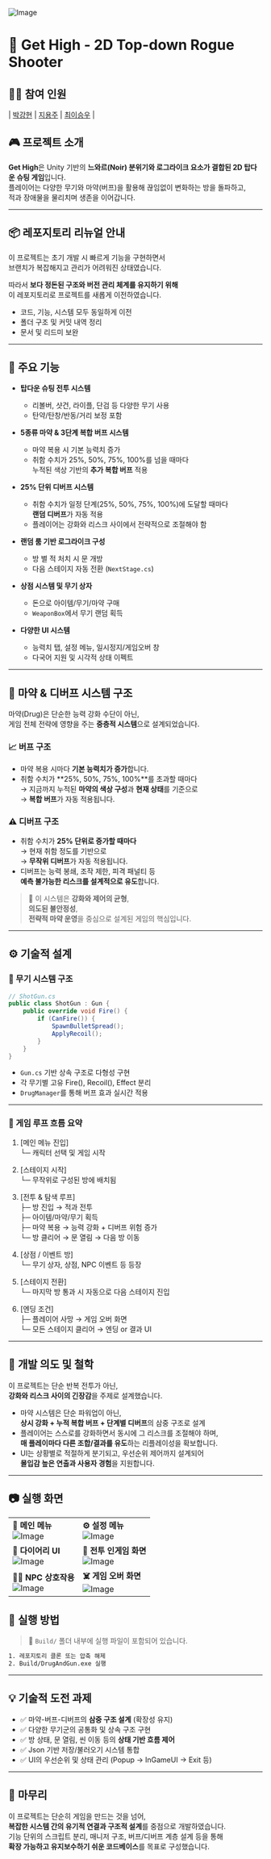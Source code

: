 ![Image](https://github.com/user-attachments/assets/aebee212-b19e-4ec0-adbe-ae736b42c34f)

# 💉 Get High - 2D Top-down Rogue Shooter

## 🙋‍♂️ 참여 인원
| [박강현](https://github.com/Dev-PKH) | [지용주](https://github.com/dksldhodkseho) | [최이승우](https://github.com/nvmith) |



## 🎮 프로젝트 소개
**Get High**은 Unity 기반의 **느와르(Noir) 분위기와 로그라이크 요소가 결합된 2D 탑다운 슈팅 게임**입니다.  
플레이어는 다양한 무기와 마약(버프)을 활용해 끊임없이 변화하는 방을 돌파하고,  
적과 장애물을 물리치며 생존을 이어갑니다.

---

## 📦 레포지토리 리뉴얼 안내

이 프로젝트는 초기 개발 시 빠르게 기능을 구현하면서  
브랜치가 복잡해지고 관리가 어려워진 상태였습니다.

따라서 **보다 정돈된 구조와 버전 관리 체계를 유지하기 위해**  
이 레포지토리로 프로젝트를 새롭게 이전하였습니다.

- 코드, 기능, 시스템 모두 동일하게 이전  
- 폴더 구조 및 커밋 내역 정리  
- 문서 및 리드미 보완

---

## 📌 주요 기능

- **탑다운 슈팅 전투 시스템**
  - 리볼버, 샷건, 라이플, 단검 등 다양한 무기 사용
  - 탄약/탄창/반동/거리 보정 포함

- **5종류 마약 & 3단계 복합 버프 시스템**
  - 마약 복용 시 기본 능력치 증가
  - 취함 수치가 25%, 50%, 75%, 100%를 넘을 때마다  
    누적된 색상 기반의 **추가 복합 버프** 적용

- **25% 단위 디버프 시스템**
  - 취함 수치가 일정 단계(25%, 50%, 75%, 100%)에 도달할 때마다  
    **랜덤 디버프**가 자동 적용  
  - 플레이어는 강화와 리스크 사이에서 전략적으로 조절해야 함

- **랜덤 룸 기반 로그라이크 구성**
  - 방 별 적 처치 시 문 개방
  - 다음 스테이지 자동 전환 (`NextStage.cs`)

- **상점 시스템 및 무기 상자**
  - 돈으로 아이템/무기/마약 구매
  - `WeaponBox`에서 무기 랜덤 획득

- **다양한 UI 시스템**
  - 능력치 탭, 설정 메뉴, 일시정지/게임오버 창
  - 다국어 지원 및 시각적 상태 이펙트

---

## 🧪 마약 & 디버프 시스템 구조

마약(Drug)은 단순한 능력 강화 수단이 아닌,  
게임 전체 전략에 영향을 주는 **중층적 시스템**으로 설계되었습니다.

### 📈 버프 구조
- 마약 복용 시마다 **기본 능력치가 증가**합니다.
- 취함 수치가 **25%, 50%, 75%, 100%**를 초과할 때마다  
  → 지금까지 누적된 **마약의 색상 구성**과 **현재 상태**를 기준으로  
  → **복합 버프**가 자동 적용됩니다.

### ⚠️ 디버프 구조
- 취함 수치가 **25% 단위로 증가할 때마다**  
  → 현재 취함 정도를 기반으로  
  → **무작위 디버프**가 자동 적용됩니다.
- 디버프는 능력 봉쇄, 조작 제한, 피격 패널티 등  
  **예측 불가능한 리스크를 설계적으로 유도**합니다.

> 📌 이 시스템은 **강화와 제어의 균형**,  
> **의도된 불안정성**,  
> **전략적 마약 운영**을 중심으로 설계된 게임의 핵심입니다.

---

## ⚙️ 기술적 설계

### 🎯 무기 시스템 구조

```csharp
// ShotGun.cs
public class ShotGun : Gun {
    public override void Fire() {
        if (CanFire()) {
            SpawnBulletSpread();
            ApplyRecoil();
        }
    }
}
```

- `Gun.cs` 기반 상속 구조로 다형성 구현
- 각 무기별 고유 Fire(), Recoil(), Effect 분리
- `DrugManager`를 통해 버프 효과 실시간 적용

---

### 🔁 게임 루프 흐름 요약

1. [메인 메뉴 진입]  
    └─ 캐릭터 선택 및 게임 시작
  
2. [스테이지 시작]  
    └─ 무작위로 구성된 방에 배치됨
  
3. [전투 & 탐색 루프]  
    ├─ 방 진입 → 적과 전투  
    ├─ 아이템/마약/무기 획득  
    ├─ 마약 복용 → 능력 강화 + 디버프 위험 증가  
    └─ 방 클리어 → 문 열림 → 다음 방 이동  
  
4. [상점 / 이벤트 방]  
    └─ 무기 상자, 상점, NPC 이벤트 등 등장
  
5. [스테이지 전환]  
    └─ 마지막 방 통과 시 자동으로 다음 스테이지 진입
  
6. [엔딩 조건]  
    ├─ 플레이어 사망 → 게임 오버 화면  
    └─ 모든 스테이지 클리어 → 엔딩 or 결과 UI

---

## 🧠 개발 의도 및 철학

이 프로젝트는 단순 반복 전투가 아닌,  
**강화와 리스크 사이의 긴장감**을 주제로 설계했습니다.

- 마약 시스템은 단순 파워업이 아닌,  
  **상시 강화 + 누적 복합 버프 + 단계별 디버프**의 삼중 구조로 설계
- 플레이어는 스스로를 강화하면서 동시에 그 리스크를 조절해야 하며,  
  **매 플레이마다 다른 조합/결과를 유도**하는 리플레이성을 확보합니다.
- UI는 상황별로 적절하게 분기되고, 우선순위 제어까지 설계되어  
  **몰입감 높은 연출과 사용자 경험**을 지원합니다.

---

## 📷 실행 화면
| | |
|---|---|
| **📌 메인 메뉴**  <br> ![Image](https://github.com/user-attachments/assets/83c088ad-6da8-4201-a41f-270ce07195fa) | **⚙️ 설정 메뉴**  <br> ![Image](https://github.com/user-attachments/assets/b4f11a22-6c0d-49a6-840f-fe34199fde8f) |
| **📕 다이어리 UI**  <br> ![Image](https://github.com/user-attachments/assets/40426e0a-aa0e-408e-87d2-608bed8d94fb) | **🔫 전투 인게임 화면**  <br> ![Image](https://github.com/user-attachments/assets/c6938e9c-aca3-47c2-b108-49f174aad896) |
| **🧟‍♂️ NPC 상호작용**  <br> ![Image](https://github.com/user-attachments/assets/02054d3e-10ae-49f0-85d2-01ae96c7942d) | **☠️ 게임 오버 화면**  <br> ![Image](https://github.com/user-attachments/assets/d596ab1a-68e6-4577-b145-d277ffff632b) |

## 🚀 실행 방법

> 📁 `Build/` 폴더 내부에 실행 파일이 포함되어 있습니다.

```bash
1. 레포지토리 클론 또는 압축 해제
2. Build/DrugAndGun.exe 실행
```

---

## 💡 기술적 도전 과제

- ✅ 마약-버프-디버프의 **삼중 구조 설계** (확장성 유지)
- ✅ 다양한 무기군의 공통화 및 상속 구조 구현
- ✅ 방 상태, 문 열림, 씬 이동 등의 **상태 기반 흐름 제어**
- ✅ Json 기반 저장/불러오기 시스템 통합
- ✅ UI의 우선순위 및 상태 관리 (Popup → InGameUI → Exit 등)

---

## 💬 마무리

이 프로젝트는 단순히 게임을 만드는 것을 넘어,  
**복잡한 시스템 간의 유기적 연결과 구조적 설계**를 중점으로 개발하였습니다.  
기능 단위의 스크립트 분리, 매니저 구조, 버프/디버프 계층 설계 등을 통해  
**확장 가능하고 유지보수하기 쉬운 코드베이스**를 목표로 구성했습니다.
